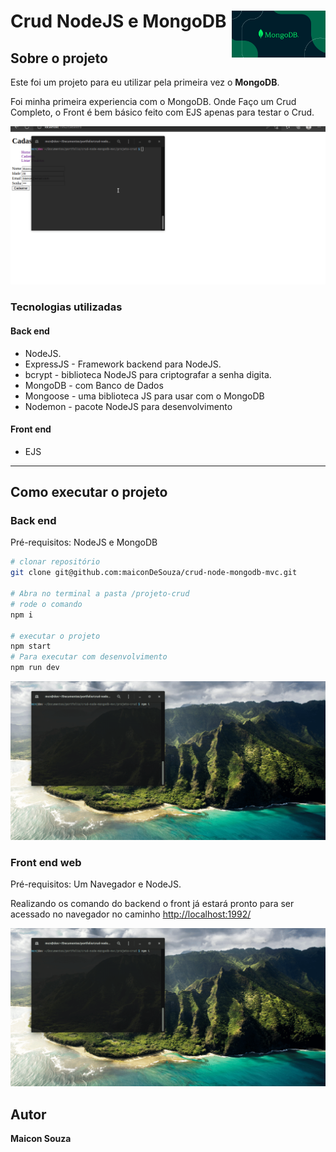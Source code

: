 <h1>
	Crud NodeJS e MongoDB
	<img 
		align="right"
		width="150"
        src="https://raw.githubusercontent.com/maiconDeSouza/assets/master/crud-nodeJS-mongoDB/mongoDB.png" 
	/>
</h1>

<h2>Sobre o projeto</h2>

<p>
    Este foi um projeto para eu utilizar pela primeira vez o <strong>MongoDB</strong>.</p>
<p>
    Foi minha primeira experiencia com o MongoDB. Onde Faço um Crud Completo, o Front é bem básico feito com EJS apenas para testar o Crud.
</p>
<img 
    src="https://raw.githubusercontent.com/maiconDeSouza/assets/master/crud-nodeJS-mongoDB/crud.gif"
/>

<h3>Tecnologias utilizadas</h3>
<h4>Back end</h4>
<ul>
	<li>NodeJS.</li>
	<li>ExpressJS - Framework backend para NodeJS.</li>
	<li>bcrypt - biblioteca NodeJS para criptografar a senha digita.</li>
	<li>MongoDB - com Banco de Dados</li>
	<li>Mongoose - uma biblioteca JS para usar com o MongoDB</li>
	<li>Nodemon - pacote NodeJS para desenvolvimento</li>
</ul>
<h4>Front end</h4>
<ul>
	<li>EJS</li>
</ul>
<hr>
<h2>Como executar o projeto</h2>

<h3>Back end</h3>
<p>Pré-requisitos: NodeJS e MongoDB</p>

```bash
# clonar repositório
git clone git@github.com:maiconDeSouza/crud-node-mongodb-mvc.git

# Abra no terminal a pasta /projeto-crud
# rode o comando
npm i

# executar o projeto
npm start
# Para executar com desenvolvimento 
npm run dev
```
<img 
    src="https://raw.githubusercontent.com/maiconDeSouza/assets/master/crud-nodeJS-mongoDB/instalando.gif"
/>
<h3>Front end web</h3>
<p>Pré-requisitos: Um Navegador e NodeJS.</p>

<p>
    Realizando os comando do backend o front já estará pronto para ser acessado no navegador no caminho 
    <a 
        href="http://localhost:1992/" 
        target="_blank">
        http://localhost:1992/
    </a>
</p>

<img 
    src="https://raw.githubusercontent.com/maiconDeSouza/assets/master/crud-nodeJS-mongoDB/instalando.gif"
/>


<h2>Autor</h2>
<strong>Maicon Souza</strong>